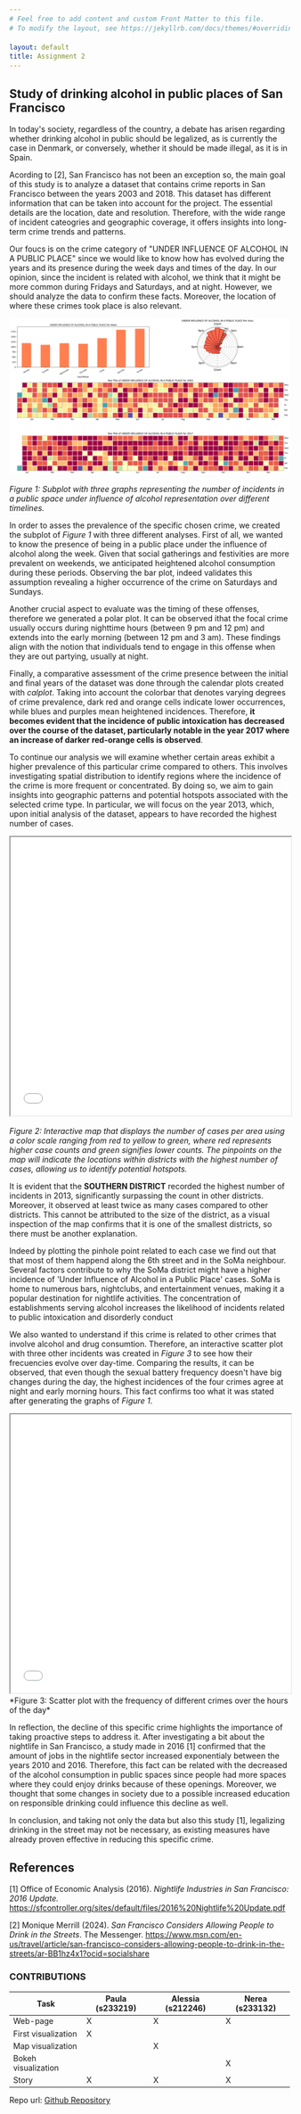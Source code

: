 ```yaml
---
# Feel free to add content and custom Front Matter to this file.
# To modify the layout, see https://jekyllrb.com/docs/themes/#overriding-theme-defaults

layout: default
title: Assignment 2
---
```


## Study of drinking alcohol in public places of San Francisco

In today's society, regardless of the country, a debate has arisen regarding whether drinking alcohol in public should be legalized, as is currently the case in Denmark, or conversely, whether it should be made illegal, as it is in Spain.

Acording to [2], San Francisco has not been an exception so, the main goal of this study is to analyze a dataset that contains crime reports in San Francisco between the years 2003 and 2018. This dataset has different information that can be taken into account for the project. The essential details are the location, date and resolution. Therefore, with the wide range of incident cateogries and geographic coverage, it offers insights into long-term crime trends and patterns. 

Our foucs is on the crime category of "UNDER INFLUENCE OF ALCOHOL IN A PUBLIC PLACE" since we would like to know how has evolved during the years and its presence during the week days and times of the day. In our opinion, since the incident is related with alcohol, we think that it might be more common during Fridays and Saturdays, and at night. However, we should analyze the data to confirm these facts. Moreover, the location of where these crimes took place is also relevant.

![Alt text](images/plot_1.png)

*Figure 1: Subplot with three graphs representing the number of incidents in a public space under influence of alcohol representation over different timelines.*

In order to asses the prevalence of the specific chosen crime, we created the subplot of *Figure 1* with three different analyses. First of all, we wanted to know the presence of being in a public place under the influence of alcohol along the week. Given that social gatherings and festivities are more prevalent on weekends, we anticipated heightened alcohol consumption during these periods. Observing the bar plot, indeed validates this assumption revealing a higher occurrence of the crime on Saturdays and Sundays.

Another crucial aspect to evaluate was the timing of these offenses, therefore we generated a polar plot. It can be observed ithat the focal crime usually occurs during nighttime hours (between 9 pm and 12 pm) and extends into the early morning (between 12 pm and 3 am). These findings align with the notion that individuals tend to engage in this offense when they are out partying, usually at night.

Finally, a comparative assessment of the crime presence between the initial and final years of the dataset was done through the calendar plots created with *calplot*. Taking into account the colorbar that denotes varying degrees of crime prevalence, dark red and orange cells indicate lower occurrences, while blues and purples mean heightened incidences. Therefore, **it becomes evident that the incidence of public intoxication has decreased over the course of the dataset, particularly notable in the year 2017 where an increase of darker red-orange cells is observed**.

To continue our analysis we will examine whether certain areas exhibit a higher prevalence of this particular crime compared to others. This involves investigating spatial distribution to identify regions where the incidence of the crime is more frequent or concentrated. By doing so, we aim to gain insights into geographic patterns and potential hotspots associated with the selected crime type. In particular, we will focus on the year 2013, which, upon initial analysis of the dataset, appears to have recorded the highest number of cases.

<iframe src="images/crime_map_2013.html" width="100%" height="500px"></iframe>

*Figure 2: Interactive map that displays the number of cases per area using a color scale ranging from red to yellow to green, where red represents higher case counts and green signifies lower counts. The pinpoints on the map will indicate the locations within districts with the highest number of cases, allowing us to identify potential hotspots.*

It is evident that the **SOUTHERN DISTRICT** recorded the highest number of incidents in 2013, significantly surpassing the count in other districts. Moreover, it observed at least twice as many cases compared to other districts. This cannot be attributed to the size of the district, as a visual inspection of the map confirms that it is one of the smallest districts, so there must be another explanation.

Indeed by plotting the pinhole point related to each case we find out that that most of them happend along the 6th street and in the SoMa neighbour. Several factors contribute to why the SoMa district might have a higher incidence of 'Under Influence of Alcohol in a Public Place' cases. SoMa is home to numerous bars, nightclubs, and entertainment venues, making it a popular destination for nightlife activities. The concentration of establishments serving alcohol increases the likelihood of incidents related to public intoxication and disorderly conduct

We also wanted to understand if this crime is related to other crimes that involve alcohol and drug consumtion. Therefore, an interactive scatter plot with three other incidents was created in *Figure 3* to see how their frecuencies evolve over day-time. Comparing the results, it can be observed, that even though the sexual battery frequency doesn't have big changes during the day, the highest incidences of the four crimes agree at night and early morning hours. This fact confirms too what it was stated after generating the graphs of *Figure 1*. 

<iframe src="images/scatter_plot.html" width="100%" height="500px"></iframe>
*Figure 3: Scatter plot with the frequency of different crimes over the hours of the day*

In reflection, the decline of this specific crime highlights the importance of taking proactive steps to address it. After investigating a bit about the nightlife in San Francisco, a study made in 2016 [1] confirmed that the amount of jobs in the nightlife sector increased exponentialy between the years 2010 and 2016. Therefore, this fact can be related with the decreased of the alcohol consumption in public spaces since people had more spaces where they could enjoy drinks because of these openings. Moreover, we thought that some changes in society due to a possible increased education on responsible drinking could influence this decline as well.

In conclusion, and taking not only the data but also this study [1], legalizing drinking in the street may not be necessary, as existing measures have already proven effective in reducing this specific crime. 

## References

[1] Office of Economic Analysis (2016). *Nightlife Industries in San Francisco: 2016 Update.* https://sfcontroller.org/sites/default/files/2016%20Nightlife%20Update.pdf 

[2] Monique Merrill (2024). *San Francisco Considers Allowing People to Drink in the Streets*. The Messenger. https://www.msn.com/en-us/travel/article/san-francisco-considers-allowing-people-to-drink-in-the-streets/ar-BB1hz4x1?ocid=socialshare

### **CONTRIBUTIONS**

| Task                | Paula (s233219)  | Alessia (s212246) | Nerea (s233132)  |
|---------------------|------------------|-------------------|------------------|
| Web-page            |       X          |        X          |        X         |
| First visualization |       X          |                   |                  |
| Map visualization   |                  |        X          |                  |
| Bokeh visualization |                  |                   |        X         |
| Story               |       X          |        X          |        X         |

Repo url: [Github Repository](https://github.com/nereaSuacab/ass2_SocialData24.github.io)
